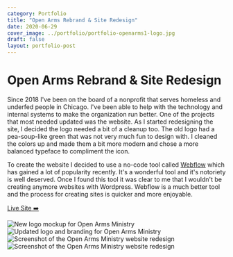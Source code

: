 ```yaml
---
category: Portfolio
title: "Open Arms Rebrand & Site Redesign"
date: 2020-06-29
cover_image: ../portfolio/portfolio-openarms1-logo.jpg
draft: false
layout: portfolio-post
---
```


# Open Arms Rebrand & Site Redesign

Since 2018 I've been on the board of a nonprofit that serves homeless and underfed people in Chicago. I've been able to help with the technology and internal systems to make the organization run better. One of the projects that most needed updated was the website. As I started redesigning the site, I decided the logo needed a bit of a cleanup too. The old logo had a pea-soup-like green that was not very much fun to design with. I cleaned the colors up and made them a bit more modern and chose a more balanced typeface to compliment the icon.

To create the website I decided to use a no-code tool called [Webflow](https://webflow.com/) which has gained a lot of popularity recently. It's a wonderful tool and it's notoriety is well deserved. Once I found this tool it was clear to me that I wouldn't be creating anymore websites with Wordpress. Webflow is a much better tool and the process for creating sites is quicker and more enjoyable.

<a class="btn btn-outline-dark mb-32" target="_blank" href="https://www.openarmsministry.org/">Live Site ➡️</a>

![New logo mockup for Open Arms Ministry](../portfolio/portfolio-openarms1-logo.jpg)
![Updated logo and branding for Open Arms Ministry](../portfolio/portfolio-openarms2-logo.jpg)
![Screenshot of the Open Arms Ministry website redesign](../portfolio/portfolio-openarms1.jpg)
![Screenshot of the Open Arms Ministry website redesign](../portfolio/portfolio-openarms2.jpg)